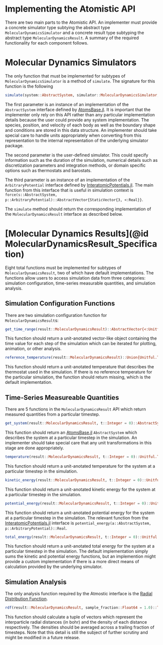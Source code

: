 # Implementing the Atomistic API

There are two main parts to the Atomistic API. An implementer must provide a concrete simulator type subtying the abstract type `MolecularDynamicsSimulator` and a concrete result type subtyping the abstract type `MolecularDynamicsResult`. A summary of the required functionality for each component follows.

# Molecular Dynamics Simulators

The only function that must be implemented for subtypes of `MolecularDynamicsSimulator` is a method of `simulate`. The signature for this function is the following

```julia
simulate(system::AbstractSystem, simulator::MolecularDynamicsSimulator, potential::ArbitraryPotential)::MolecularDynamicsResult
```

The first parameter is an instance of an implementation of the `AbstractSystem` interface defined by [AtomsBase.jl](https://github.com/JuliaMolSim/AtomsBase.jl). It is important that the implementer only rely on this API rather than any particular implementation details because the user could provide any system implementation. The species, position, and velocity of each body as well as the boundary shape and conditions are stored in this data structure. An implementer should take special care to handle units appropriately when converting from this representation to the internal representation of the underlying simulator package.

The second parameter is the user-defined simulator. This could specify information such as the duration of the simulation, numerical details such as discretization parameters and integration methods, or domain specific options such as thermostats and barostats.

The third parameter is an instance of an implementation of the `ArbitraryPotential` interface defined by [InteratomicPotentials.jl](https://github.com/cesmix-mit/InteratomicPotentials.jl). The main function from this interface that is useful in simulation context is `force(s::AbstractSystem, p::ArbitraryPotential)::AbstractVector{StaticVector{3, <:Real}}`.

The `simulate` method should return the corresponding implementation of the `MolecularDynamicsResult` interface as described below.

# [Molecular Dynamics Results](@id MolecularDynamicsResult_Specification)

Eight total functions must be implemented for subtypes of `MolecularDynamicsResult`, two of which have default implementations. The functions allow users to access simulation data from three categories: simulation configuration, time-series measurable quantities, and simulation analysis.

## Simulation Configuration Functions

There are two simulation configuration function for `MolecularDynamicsResult`s:

```julia
get_time_range(result::MolecularDynamicsResult)::AbstractVector{<:Unitful.Time}
```

This function should return a unit-anotated vector-like object containing the time value for each step of the simulation which can be iterated for plotting, animation, or other analysis.

```julia
reference_temperature(result::MolecularDynamicsResult)::Union{Unitful.Temperature,Missing}
```

This function should return a unit-anotated temperature that describes the thermostat used in the simulation. If there is no reference temperature for the particular simulation, the function should return missing, which is the default implementation.

## Time-Series Measureable Quantities

There are 5 functions in the `MolecularDynamicsResult` API which return measured quantities from a particular timestep.

```julia
get_system(result::MolecularDynamicsResult, t::Integer = 0)::AbstractSystem
```

This function should return an [AtomsBase.jl](https://github.com/JuliaMolSim/AtomsBase.jl) `AbstractSystem` which describes the system at a particular timestep in the simulation. An implementer should take special care that any unit transformations in this stage are done appropriately.

```julia
temperature(result::MolecularDynamicsResult, t::Integer = 0)::Unitful.Temperature
```

This function should return a unit-anotated temperature for the system at a particular timestep in the simulation.

```julia
kinetic_energy(result::MolecularDynamicsResult, t::Integer = 0)::Unitful.Energy
```

This function should return a unit-anotated kinetic energy for the system at a particular timestep in the simulation.

```julia
potential_energy(result::MolecularDynamicsResult, t::Integer = 0)::Unitful.Energy
```

This function should return a unit-anotated potential energy for the system at a particular timestep in the simulation. The relevant function from the [InteratomicPotentials.jl](https://github.com/cesmix-mit/InteratomicPotentials.jl) interface is `potential_energy(a::AbstractSystem, p::ArbitraryPotential)::Real`.

```julia
total_energy(result::MolecularDynamicsResult, t::Integer = 0)::Unitful.Energy
```

This function should return a unit-anotated total energy for the system at a particular timestep in the simulation. The default implementation simply sums the kinetic and potential energy functions, but an implemention might provide a custom implementation if there is a more direct means of calculation provided by the underlying simulator.

## Simulation Analysis

The only analysis function required by the Atmostic interface is the [Radial Distribution Function](https://en.wikipedia.org/wiki/Radial_distribution_function).

```julia
rdf(result::MolecularDynamicsResult, sample_fraction::Float64 = 1.0)::Tuple{AbstractVector{<:Real},AbstractVector{<:Real}}
```

This function should calculate a tuple of vectors which represent the interparticle radial distances (in bohr) and the density of each distance respectively. The densities should be averaged across a trailing fraction of timesteps. Note that this detail is still the subject of further scrutiny and might be modified in a future release.
